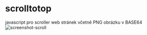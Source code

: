# scrolltotop
javascript pro scroller web stránek včetně PNG obrázku v BASE64
</br>
![screenshot-scroll](https://user-images.githubusercontent.com/12983571/147245012-ae1165e6-2c3e-4fd6-9ccd-cd4fafe0acac.png)
